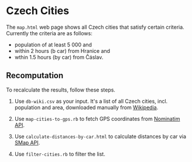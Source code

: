 # Czech Cities

The `map.html` web page shows all Czech cities that satisfy certain criteria. Currently the criteria are as follows:

* population of at least 5 000 and
* within 2 hours (b car) from Hranice and
* wthin 1.5 hours (by car) from Čáslav.

## Recomputation

To recalculate the results, follow these steps.

1. Use `db-wiki.csv` as your input. It's a list of all Czech cities, incl. population and area, downloaded manually from [Wikipedia](https://cs.wikipedia.org/wiki/Seznam_m%C4%9Bst_v_%C4%8Cesku_podle_po%C4%8Dtu_obyvatel).

2. Use `map-cities-to-gps.rb` to fetch GPS coordinates from [Nominatim API](https://nominatim.org/).

3. Use `calculate-distances-by-car.html` to calculate distances by car via [SMap API](https://api.mapy.cz/doc/SMap.html).

4. Use `filter-cities.rb` to filter the list.

